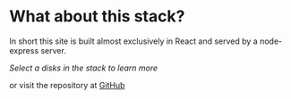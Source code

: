 # What about this stack?
In short this site is built almost exclusively in React and served by a node-express server.

*Select a disks in the stack to learn more*

or visit the repository at [GitHub](https://github.com/johan-st/portfolio)